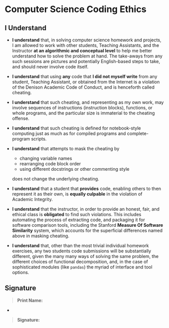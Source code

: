 # Computer Science Coding Ethics

## I Understand

- **I understand** that, in solving computer science homework and projects, I am allowed to work with other students, Teaching Assistants, and the Instructor **at an algorithmic and conceptual level** to help me better understand how to solve the problem at hand.  The take-aways from any such sessions are pictures and potentially English-based steps to take, and should never involve code itself.

- **I understand** that using **any** code that **I did not myself write** from any student, Teaching Assistant, or obtained from the Internet is a violation of the Denison Academic Code of Conduct, and is henceforth called cheating.

- **I understand** that such cheating, and representing as my own work, may involve sequences of instructions (instruction blocks), functions, or whole programs, and the particular size is immaterial to the cheating offense.

- **I understand** that such cheating is defined for notebook-style computing just as much as for compiled programs and complete-program scripts.

- **I understand** that attempts to mask the cheating by
  - changing variable names
  - rearranging code block order
  - using different docstrings or other commenting style

  does not change the underlying cheating.

- **I understand** that a student that **provides** code, enabling others to then represent it as their own, is **equally culpable** in the violation of Academic Integrity.

- **I understand** that the instructor, in order to provide an honest, fair, and ethical class is **obligated** to find such violations.  This includes automating the process of extracting code, and packaging it for software comparison tools, including the Stanford **Measure Of Software Similarity** system, which accounts for the superficial differences named above in masking cheating.

- **I understand** that, other than the most trivial individual homework exercises, any two students code submissions will be substantially different, given the many many ways of solving the same problem, the different choices of functional decomposition, and, in the case of sophisticated modules (like `pandas`) the myriad of interface and tool options.

## Signature

> **Print Name:**

-

> **Signature:**
